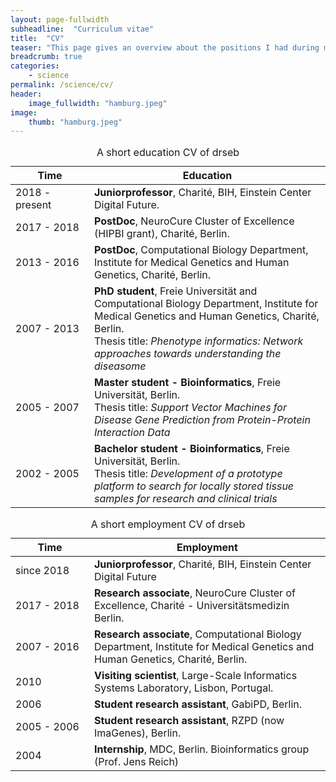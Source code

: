 ```yaml
---
layout: page-fullwidth
subheadline:  "Curriculum vitae"
title:  "CV"
teaser: "This page gives an overview about the positions I had during my scientific career."
breadcrumb: true
categories:
    - science
permalink: /science/cv/
header:
    image_fullwidth: "hamburg.jpeg"
image:
    thumb: "hamburg.jpeg"
---
```



<table>
  <caption>A short education CV of drseb</caption>
  <colgroup>
    <col span="1" style="width: 25%;"/>
    <col span="1" style="width: 75%;"/>
  </colgroup>
  <thead>
    <tr>
      <th>Time</th>
      <th>Education</th>
    </tr>
  </thead>
  <tbody>
  <tr>
      <td>2018 - present</td>
      <td><b>Juniorprofessor</b>, Charité, BIH, Einstein Center Digital Future.</td>
    </tr>
  <tr>
      <td>2017 - 2018</td>
      <td><b>PostDoc</b>, NeuroCure Cluster of Excellence (HIPBI grant), Charité, Berlin.</td>
    </tr>
    <tr>
      <td>2013 - 2016</td>
      <td><b>PostDoc</b>, Computational Biology Department, Institute for Medical Genetics and Human Genetics, Charité, Berlin.</td>
    </tr>
    <tr>
      <td>2007 - 2013</td>
      <td><b>PhD student</b>, Freie Universität and  Computational Biology Department, Institute for Medical Genetics and Human Genetics, Charité, Berlin. <br>Thesis title: <em>Phenotype informatics: Network approaches towards understanding the diseasome</em></td>
    </tr>
     <tr>
      <td>2005 - 2007</td>
      <td><b>Master student - Bioinformatics</b>, Freie Universität, Berlin. <br>Thesis title: <em>Support Vector Machines for Disease Gene Prediction from Protein-Protein Interaction Data</em></td>
    </tr>
     <tr>
      <td>2002 - 2005</td>
      <td><b>Bachelor student - Bioinformatics</b>, Freie Universität, Berlin. <br>Thesis title: <em>Development of a prototype platform to search for locally stored tissue samples for research and clinical trials</em></td>
    </tr>
 </tbody>
</table>

<table>
  <caption>A short employment CV of drseb</caption>
  <colgroup>
    <col span="1" style="width: 25%;"/>
    <col span="1" style="width: 75%;"/>
  </colgroup>
  <thead>
    <tr>
      <th>Time</th>
      <th>Employment</th>
    </tr>
  </thead>
  <tbody>
   <tr>
      <td>since 2018</td>
      <td><b>Juniorprofessor</b>, Charité, BIH, Einstein Center Digital Future</td>
    </tr>
  <tr>
      <td>2017 - 2018</td>
      <td><b>Research associate</b>, NeuroCure Cluster of Excellence, Charité - Universitätsmedizin Berlin.</td>
    </tr>
    <tr>
      <td>2007 - 2016</td>
      <td><b>Research associate</b>, Computational Biology Department, Institute for Medical Genetics and Human Genetics, Charité, Berlin.</td>
    </tr>
    <tr>
      <td>2010</td>
      <td><b>Visiting scientist</b>, Large-Scale Informatics Systems Laboratory, Lisbon, Portugal.</td>
    </tr>
     <tr>
      <td>2006</td>
      <td><b>Student research assistant</b>, GabiPD, Berlin.</td>
    </tr>
     <tr>
      <td>2005 - 2006</td>
      <td><b>Student research assistant</b>, RZPD (now ImaGenes), Berlin.</td>
    </tr>
     <tr>
      <td>2004</td>
      <td><b>Internship</b>, MDC, Berlin. Bioinformatics group (Prof. Jens Reich)</td>
    </tr>
 </tbody>
</table>
